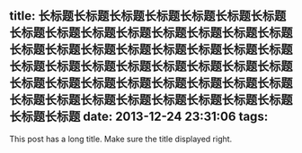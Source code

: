 title:  长标题长标题长标题长标题长标题长标题长标题长标题长标题长标题长标题长标题长标题长标题长标题长标题长标题长标题长标题长标题长标题长标题长标题长标题长标题长标题长标题长标题长标题长标题长标题长标题长标题长标题长标题长标题长标题长标题长标题长标题长标题长标题长标题长标题长标题长标题长标题长标题长标题
date: 2013-12-24 23:31:06
tags:
---

This post has a long title. Make sure the title displayed right.